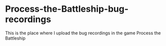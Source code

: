 # Process-the-Battleship-bug-recordings
This is the place where I upload the bug recordings in the game Process the Battleship
